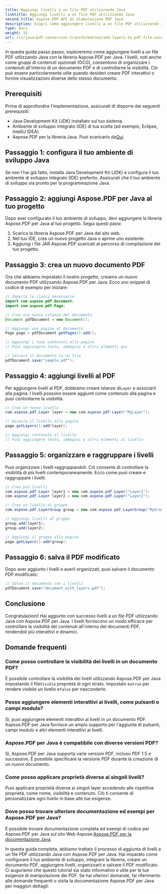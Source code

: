 ```yaml
---
title: Aggiungi livelli a un file PDF utilizzando Java
linktitle: Aggiungi livelli a un file PDF utilizzando Java
second_title: Aspose.PDF API di elaborazione PDF Java
description: Scopri come aggiungere livelli a un file PDF utilizzando Java con Aspose.PDF per Java. Questa guida passo passo include il codice sorgente e copre facilmente la manipolazione dei PDF.
type: docs
weight: 33
url: /it/java/pdf-conversion-transformation/add-layers-to-pdf-file-using-java/
---
```

In questa guida passo passo, esploreremo come aggiungere livelli a un file PDF utilizzando Java con la libreria Aspose.PDF per Java. I livelli, noti anche come gruppi di contenuti opzionali (OCG), consentono di organizzare i contenuti all'interno di un documento PDF e di controllarne la visibilità. Ciò può essere particolarmente utile quando desideri creare PDF interattivi o fornire visualizzazioni diverse dello stesso documento.

## Prerequisiti
Prima di approfondire l'implementazione, assicurati di disporre dei seguenti prerequisiti:

- Java Development Kit (JDK) installato sul tuo sistema.
- Ambiente di sviluppo integrato (IDE) di tua scelta (ad esempio, Eclipse, IntelliJ IDEA).
-  Aspose.PDF per la libreria Java. Puoi scaricarlo da[Qui](https://releases.aspose.com/pdf/java/).

## Passaggio 1: configura il tuo ambiente di sviluppo Java
Se non l'hai già fatto, installa Java Development Kit (JDK) e configura il tuo ambiente di sviluppo integrato (IDE) preferito. Assicurati che il tuo ambiente di sviluppo sia pronto per la programmazione Java.

## Passaggio 2: aggiungi Aspose.PDF per Java al tuo progetto
Dopo aver configurato il tuo ambiente di sviluppo, devi aggiungere la libreria Aspose.PDF per Java al tuo progetto. Segui questi passi:

1. Scarica la libreria Aspose.PDF per Java dal sito web.
2. Nel tuo IDE, crea un nuovo progetto Java o aprine uno esistente.
3. Aggiungi i file JAR Aspose.PDF scaricati al percorso di compilazione del tuo progetto.

## Passaggio 3: crea un nuovo documento PDF
Ora che abbiamo impostato il nostro progetto, creiamo un nuovo documento PDF utilizzando Aspose.PDF per Java. Ecco uno snippet di codice di esempio per iniziare:

```java
// Importa le classi necessarie
import com.aspose.pdf.Document;
import com.aspose.pdf.Page;

// Crea una nuova istanza del documento
Document pdfDocument = new Document();

// Aggiungi una pagina al documento
Page page = pdfDocument.getPages().add();

// Aggiungi i tuoi contenuti alla pagina
// Puoi aggiungere testo, immagini e altri elementi qui

// Salvare il documento in un file
pdfDocument.save("sample.pdf");
```

## Passaggio 4: aggiungi livelli al PDF
 Per aggiungere livelli al PDF, dobbiamo creare istanze di`Layer` e associarli alla pagina. I livelli possono essere aggiunti come contenuto alla pagina e puoi controllarne la visibilità.

```java
// Crea un nuovo livello
com.aspose.pdf.Layer layer = new com.aspose.pdf.Layer("MyLayer");

// Associa il livello alla pagina
page.getLayers().add(layer);

// Aggiungi contenuto al livello
// Puoi aggiungere testo, immagini o altri elementi al livello
```

## Passaggio 5: organizzare e raggruppare i livelli
Puoi organizzare i livelli raggruppandoli. Ciò consente di controllare la visibilità di più livelli contemporaneamente. Ecco come puoi creare e raggruppare i livelli:

```java
// Crea più livelli
com.aspose.pdf.Layer layer1 = new com.aspose.pdf.Layer("Layer1");
com.aspose.pdf.Layer layer2 = new com.aspose.pdf.Layer("Layer2");

// Crea un livello di gruppo
com.aspose.pdf.LayerGroup group = new com.aspose.pdf.LayerGroup("MyGroup");

// Aggiungi livelli al gruppo
group.add(layer1);
group.add(layer2);

// Aggiungi il gruppo alla pagina
page.getLayers().add(group);
```

## Passaggio 6: salva il PDF modificato
Dopo aver aggiunto i livelli e averli organizzati, puoi salvare il documento PDF modificato:

```java
// Salva il documento con i livelli
pdfDocument.save("document_with_layers.pdf");
```

## Conclusione
Congratulazioni! Hai aggiunto con successo livelli a un file PDF utilizzando Java con Aspose.PDF per Java. I livelli forniscono un modo efficace per controllare la visibilità dei contenuti all'interno dei documenti PDF, rendendoli più interattivi e dinamici.

## Domande frequenti

### Come posso controllare la visibilità dei livelli in un documento PDF?
 È possibile controllare la visibilità dei livelli utilizzando Aspose.PDF per Java impostando il file`Visible` proprietà di ogni strato. Impostalo su`true` per rendere visibile un livello e`false` per nasconderlo.

### Posso aggiungere elementi interattivi ai livelli, come pulsanti o campi modulo?
Sì, puoi aggiungere elementi interattivi ai livelli in un documento PDF. Aspose.PDF per Java fornisce un ampio supporto per l'aggiunta di pulsanti, campi modulo e altri elementi interattivi ai livelli.

### Aspose.PDF per Java è compatibile con diverse versioni PDF?
Sì, Aspose.PDF per Java supporta varie versioni PDF, incluso PDF 1.5 e successive. È possibile specificare la versione PDF durante la creazione di un nuovo documento.

### Come posso applicare proprietà diverse ai singoli livelli?
Puoi applicare proprietà diverse ai singoli layer accedendo alle rispettive proprietà, come nome, visibilità e contenuto. Ciò ti consente di personalizzare ogni livello in base alle tue esigenze.

### Dove posso trovare ulteriore documentazione ed esempi per Aspose.PDF per Java?
 È possibile trovare documentazione completa ed esempi di codice per Aspose.PDF per Java sul sito Web Aspose:[Aspose.PDF per la documentazione Java](https://reference.aspose.com/pdf/java/).


In questa guida completa, abbiamo trattato il processo di aggiunta di livelli a un file PDF utilizzando Java con Aspose.PDF per Java. Hai imparato come configurare il tuo ambiente di sviluppo, integrare la libreria, creare un documento PDF, aggiungere livelli, organizzarli e salvare il PDF modificato. Ci auguriamo che questo tutorial sia stato informativo e utile per le tue esigenze di manipolazione dei PDF. Se hai ulteriori domande, fai riferimento alle domande frequenti o visita la documentazione Aspose.PDF per Java per maggiori dettagli.